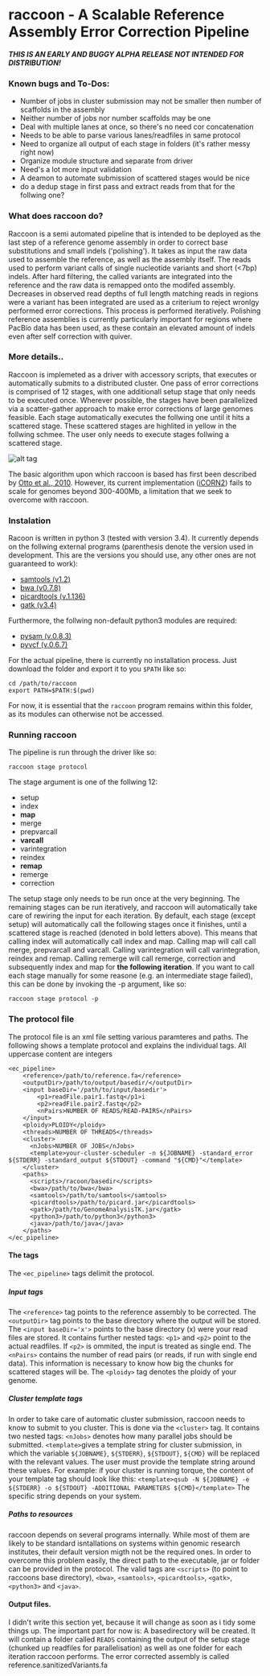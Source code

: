 # raccoon - A Scalable Reference Assembly Error Correction Pipeline

***THIS IS AN EARLY AND BUGGY ALPHA RELEASE NOT INTENDED FOR DISTRIBUTION!***


### Known bugs and To-Dos:
- Number of jobs in cluster submission may not be smaller then number of scaffolds in the assembly
- Neither number of jobs nor number scaffolds may be one
- Deal with multiple lanes at once, so there's no need cor concatenation
- Needs to be able to parse various lanes/readfiles in same protocol
- Need to organize all output of each stage in folders (it's rather messy right now)
- Organize module structure and separate from driver
- Need's a lot more input validation
- A deamon to automate submission of scattered stages would be nice
- do a dedup stage in first pass and extract reads from that for the follwing one?


### What does raccoon do?

Raccoon is a semi automated pipeline that is intended to be deployed as the last step of a reference genome assembly in order to correct base substitutions and small indels ('polishing'). It takes as input the raw data used to assemble the reference, as well as the assembly itself. The reads used to perform variant calls of single nucleotide variants and short (<7bp) indels. After hard filtering, the called variants are integrated into the reference and the raw data is remapped onto the modifed assembly. Decreases in observed read depths of full length matching reads in regions were a variant has been integrated are used as a criterium to reject wronlgy performed error corrections. This process is performed iteratively.
Polishing reference assemblies is currently particularly important for regions where PacBio data has been used, as these contain an elevated amount of indels even after self correction with quiver. 

### More details..

Raccoon is implemeted as a driver with accessory scripts, that executes or automatically submits to a distributed cluster. One pass of error corrections is comprised of 12 stages, with one additionall setup stage that only needs to be executed once. Wherever possible, the stages have been parallelized via a scatter-gather approach to make error corrections of large genomes feasible. Each stage automatically executes the follwing one until it hits a scattered stage. These scattered stages are highlited in yellow in the follwing schmee. The user only needs to execute stages follwing a scattered stage.

![alt tag](./pics/raccoon-scheme.png)


The basic algorithm upon which raccoon is based has first been described by [Otto et al., 2010](http://www.ncbi.nlm.nih.gov/pubmed/20562415). However, its current implementation ([iCORN2](http://icorn.sourceforge.net)) fails to scale for genomes beyond 300-400Mb, a limitation that we seek to overcome with raccoon.

### Instalation

Racoon is written in python 3 (tested with version 3.4). It currently depends on the follwing external programs (parenthesis denote the version used in development. This are the versions you should use, any other ones are not guaranteed to work):

  - [samtools (v1.2)](http://www.htslib.org/download/)
  - [bwa (v0.7.8)](http://sourceforge.net/projects/bio-bwa/files/)
  - [picardtools (v.1.136)](http://broadinstitute.github.io/picard/)
  - [gatk (v3.4)](https://www.broadinstitute.org/gatk/download/)

Furthermore, the follwing non-default python3 modules are required:

  - [pysam (v.0.8.3)](https://pypi.python.org/pypi/pysam)
  - [pyvcf (v.0.6.7)](https://pypi.python.org/pypi/PyVCF)

For the actual pipeline, there is currently no installation process. Just download the folder and export it to you `$PATH` like so:
```
cd /path/to/raccoon
export PATH=$PATH:$(pwd)
```
For now, it is essential that the `raccoon` program remains within this folder, as its modules can otherwise not be accessed. 

### Running raccoon

The pipeline is run through the driver like so:
```
raccoon stage protocol
```
The stage argument is one of the follwing 12:
  - setup
  - index
  - **map**
  - merge
  - prepvarcall
  - **varcall**
  - varintegration
  - reindex
  - **remap**
  - remerge
  - correction

The setup stage only needs to be run once at the very beginning. The remaining stages can be run iteratively, and raccoon will automatically take care of rewiring the input for each iteration. 
By default, each stage (except setup) will automatically call the following stages once it finishes, until a scattered stage is reached (denoted in bold letters above). This means that calling index will automatically call index and map. Calling map will call call merge, prepvarcall and varcall. Calling varintegration will call varintegration, reindex and remap. Calling remerge will call remerge, correction and subsequently index and map for **the following iteration**. If you want to call each stage manually for some reasone (e.g. an intermediate stage failed), this can be done by invoking the -p argument, like so:
```
raccoon stage protocol -p
```

### The protocol file

The protocol file is an xml file setting various paramteres and paths. The following shows a template protocol and explains the individual tags. All uppercase content are integers

```
<ec_pipeline>
    <reference>/path/to/reference.fa</reference>
    <outputDir>/path/to/output/basedir/</outputDir>
    <input baseDir='/path/to/input/basedir'>
        <p1>readFile.pair1.fastq</p1>i
        <p2>readFile.pair2.fastq</p2>
        <nPairs>NUMBER OF READS/READ-PAIRS</nPairs>
    </input>
    <ploidy>PLOIDY</ploidy>
    <threads>NUMBER OF THREADS</threads>
    <cluster>
      <nJobs>NUMBER OF JOBS</nJobs>
      <template>your-cluster-scheduler -n ${JOBNAME} -standard_error ${STDERR} -standard_output ${STDOUT} -command "${CMD}"</template>
    </cluster>
    <paths>
      <scripts>/racoon/basedir</scripts>
      <bwa>/path/to/bwa</bwa>
      <samtools>/path/to/samtools</samtools>
      <picardtools>/path/to/picard.jar</picardtools>
      <gatk>/path/to/GenomeAnalysisTK.jar</gatk>
      <python3>/path/to/python3</python3>
      <java>/path/to/java</java>
    </paths>
</ec_pipeline>
```
#### The tags 
The `<ec_pipeline>` tags delimit the protocol.
##### Input tags 
The `<reference>` tag points to the reference assembly to be corrected.
The `<outputDir>` tag points to the base directory where the output will be stored.
The `<input baseDir='x'>` points to the base directory (x) were your read files are stored. It contains further nested tags: `<p1>` and `<p2>` point to the actual readfiles. If `<p2>` is ommited, the input is treated as single end. The `<nPairs>` contains the number of read pairs (or reads, if run with single end data). This information is necessary to know how big the chunks for scattered stages will be. 
The `<ploidy>` tag denotes the ploidy of your genome.
##### Cluster template tags
In order to take care of automatic cluster submission, raccoon needs to know to submit to you cluster. This is done via the `<cluster>` tag. It contains two nested tags: `<nJobs>` denotes how many parallel jobs should be submitted. `<template>`gives a template string for cluster submission, in which the variable `${JOBNAME}`, `${STDERR}`,  `${STDOUT}`, `${CMD}` will be replaced with the relevant values. The user must provide the template string around these values. For example: if your cluster is running torque, the content of your template tag should look like this:
`<template>qsub -N ${JOBNAME} -e ${STDERR} -o ${STDOUT} -ADDITIONAL PARAMETERS ${CMD}</template>`
The specific string depends on your system.
##### Paths to resources
raccoon depends on several programs internally. While most of them are likely to be standard isntallations on systems within genomic research institutes, their default version migth not be the required ones. In order to overcome this problem easily, the direct path to the executable, jar or folder can be provided in the protocol. The valid tags are `<scripts>` (to point to raccoons base directory), `<bwa>`, `<samtools>`, `<picardtools>`, `<gatk>`, `<python3>` and `<java>`.

#### Output files.

I didn't write this section yet, because it will change as soon as i tidy some things up. The important part for now is: A basedirectory will be created. It will contain a folder called `READS` containing the output of the setup stage (chunked up readfiles for parallelisation) as well as one folder for each iteration raccoon performs. The error corrected assembly is called reference.sanitizedVariants.fa





